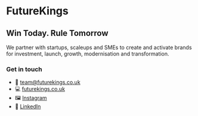 # FutureKings

## Win Today. Rule Tomorrow

We partner with startups, scaleups and SMEs to create and activate brands for investment, launch, growth, modernisation and transformation.

### Get in touch
- 📧 <team@futurekings.co.uk>
- 💻 [futurekings.co.uk](https://futurekings.co.uk/)
- 🖼️ [Instagram](https://www.instagram.com/futurekingsuk)
- 👔 [LinkedIn](https://www.linkedin.com/company/future-kings/)
